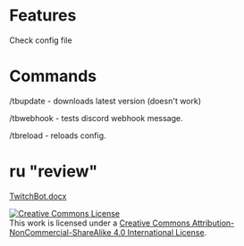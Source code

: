 # Features
Check config file
# Commands 
/tbupdate - downloads latest version (doesn't work)

/tbwebhook - tests discord webhook message.

/tbreload - reloads config.

# ru "review"
[TwitchBot.docx](https://github.com/erxson/TwitchBot/files/9599397/TwitchBot.docx)



<a rel="license" href="http://creativecommons.org/licenses/by-nc-sa/4.0/"><img alt="Creative Commons License" style="border-width:0" src="https://i.creativecommons.org/l/by-nc-sa/4.0/88x31.png" /></a><br />This work is licensed under a <a rel="license" href="http://creativecommons.org/licenses/by-nc-sa/4.0/">Creative Commons Attribution-NonCommercial-ShareAlike 4.0 International License</a>.
